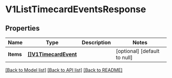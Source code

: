 # V1ListTimecardEventsResponse

## Properties
Name | Type | Description | Notes
------------ | ------------- | ------------- | -------------
**Items** | [**[]V1TimecardEvent**](V1TimecardEvent.md) |  | [optional] [default to null]

[[Back to Model list]](../README.md#documentation-for-models) [[Back to API list]](../README.md#documentation-for-api-endpoints) [[Back to README]](../README.md)

